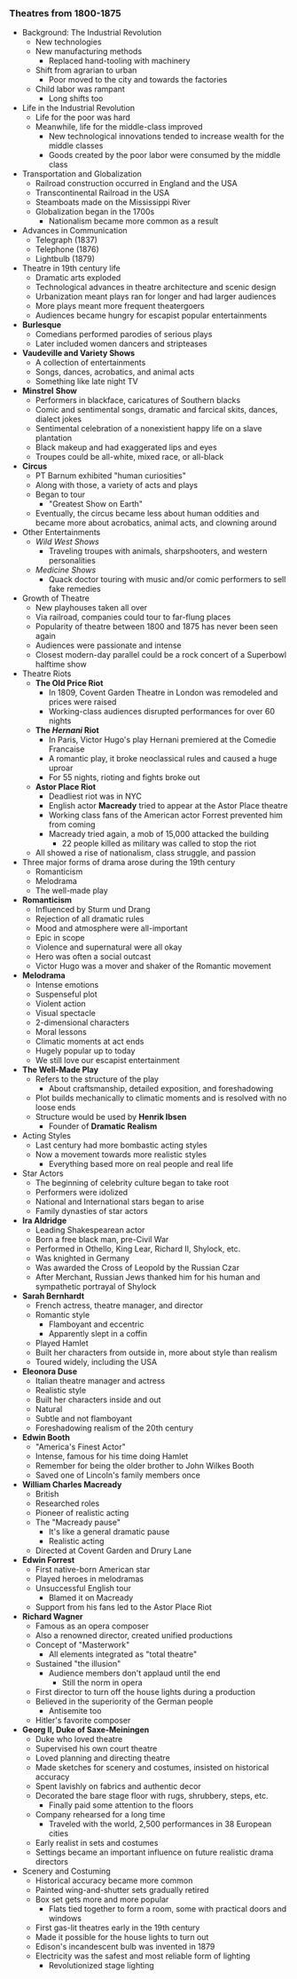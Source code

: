 ### Theatres from 1800-1875

- Background: The Industrial Revolution
	- New technologies
	- New manufacturing methods
		- Replaced hand-tooling with machinery
	- Shift from agrarian to urban
		- Poor moved to the city and towards the factories
	- Child labor was rampant
		- Long shifts too
- Life in the Industrial Revolution
	- Life for the poor was hard
	- Meanwhile, life for the middle-class improved
		- New technological innovations tended to increase wealth for the middle classes
		- Goods created by the poor labor were consumed by the middle class
- Transportation and Globalization
	- Railroad construction occurred in England and the USA
	- Transcontinental Railroad in the USA
	- Steamboats made on the Mississippi River
	- Globalization began in the 1700s
		- Nationalism became more common as a result
- Advances in Communication
	- Telegraph (1837)
	- Telephone (1876)
	- Lightbulb (1879)
- Theatre in 19th century life
	- Dramatic arts exploded
	- Technological advances in theatre architecture and scenic design
	- Urbanization meant plays ran for longer and had larger audiences
	- More plays meant more frequent theatergoers 
	- Audiences became hungry for escapist popular entertainments 
- **Burlesque**
	- Comedians performed parodies of serious plays
	- Later included women dancers and stripteases
- **Vaudeville and Variety Shows**
	- A collection of entertainments
	- Songs, dances, acrobatics, and animal acts
	- Something like late night TV
- **Minstrel** **Show**
	- Performers in blackface, caricatures of Southern blacks
	- Comic and sentimental songs, dramatic and farcical skits, dances, dialect jokes
	- Sentimental celebration of a nonexistient happy life on a slave plantation 
	- Black makeup and had exaggerated lips and eyes
	- Troupes could be all-white, mixed race, or all-black
- **Circus**
	- PT Barnum exhibited "human curiosities"
	- Along with those, a variety of acts and plays
	- Began to tour
		- "Greatest Show on Earth"
	- Eventually, the circus became less about human oddities and became more about acrobatics, animal acts, and clowning around
- Other Entertainments
	- *Wild West Shows*
		- Traveling troupes with animals, sharpshooters, and western personalities
	- *Medicine Shows*
		- Quack doctor touring with music and/or comic performers to sell fake remedies
- Growth of Theatre
	- New playhouses taken all over
	- Via railroad, companies could tour to far-flung places
	- Popularity of theatre between 1800 and 1875 has never been seen again
	- Audiences were passionate and intense
	- Closest modern-day parallel could be a rock concert of a Superbowl halftime show
- Theatre Riots
	- **The Old Price Riot**
		- In 1809, Covent Garden Theatre in London was remodeled and prices were raised
		- Working-class audiences disrupted performances for over 60 nights
	- **The *Hernani* Riot**
		- In Paris, Victor Hugo's play Hernani premiered at the Comedie Francaise
		- A romantic play, it broke neoclassical rules and caused a huge uproar
		- For 55 nights, rioting and fights broke out 
	- **Astor Place Riot**
		- Deadliest riot was in NYC
		- English actor **Macready** tried to appear at the Astor Place theatre
		- Working class fans of the American actor Forrest prevented him from coming
		- Macready tried again, a mob of 15,000 attacked the building
			- 22 people killed as military was called to stop the riot
	- All showed a rise of nationalism, class struggle, and passion
- Three major forms of drama arose during the 19th century
	- Romanticism
	- Melodrama
	- The well-made play
- **Romanticism**
	- Influenced by Sturm und Drang
	- Rejection of all dramatic rules
	- Mood and atmosphere were all-important
	- Epic in scope
	- Violence and supernatural were all okay
	- Hero was often a social outcast
	- Victor Hugo was a mover and shaker of the Romantic movement
- **Melodrama**
	- Intense emotions
	- Suspenseful plot
	- Violent action
	- Visual spectacle
	- 2-dimensional characters
	- Moral lessons
	- Climatic moments at act ends
	- Hugely popular up to today
	- We still love our escapist entertainment
- **The Well-Made Play**
	- Refers to the structure of the play
		- About craftsmanship, detailed exposition, and foreshadowing
	- Plot builds mechanically to climatic moments and is resolved with no loose ends
	- Structure would be used by **Henrik Ibsen**
		- Founder of **Dramatic Realism**
- Acting Styles
	- Last century had more bombastic acting styles
	- Now a movement towards more realistic styles
		- Everything based more on real people and real life
- Star Actors
	- The beginning of celebrity culture began to take root
	- Performers were idolized
	- National and International stars began to arise
	- Family dynasties of star actors
- **Ira Aldridge**
	- Leading Shakespearean actor
	- Born a free black man, pre-Civil War
	- Performed in Othello, King Lear, Richard II, Shylock, etc.
	- Was knighted in Germany
	- Was awarded the Cross of Leopold by the Russian Czar
	- After Merchant, Russian Jews thanked him for his human and sympathetic portrayal of Shylock
- **Sarah Bernhardt**
	- French actress, theatre manager, and director
	- Romantic style
		- Flamboyant and eccentric
		- Apparently slept in a coffin
	- Played Hamlet
	- Built her characters from outside in, more about style than realism
	- Toured widely, including the USA
- **Eleonora Duse**
	- Italian theatre manager and actress
	- Realistic style
	- Built her characters inside and out
	- Natural
	- Subtle and not flamboyant
	- Foreshadowing realism of the 20th century
- **Edwin Booth**
	- "America's Finest Actor"
	- Intense, famous for his time doing Hamlet
	- Remember for being the older brother to John Wilkes Booth
	- Saved one of Lincoln's family members once
- **William Charles Macready**
	- British
	- Researched roles
	- Pioneer of realistic acting
	- The "Macready pause"
		- It's like a general dramatic pause
		- Realistic acting 
	- Directed at Covent Garden and Drury Lane
- **Edwin Forrest**
	- First native-born American star
	- Played heroes in melodramas
	- Unsuccessful English tour
		- Blamed it on Macready
	- Support from his fans led to the Astor Place Riot
- **Richard Wagner**
	- Famous as an opera composer
	- Also a renowned director, created unified productions
	- Concept of "Masterwork"
		- All elements integrated as "total theatre"
	- Sustained "the illusion"
		- Audience members don't applaud until the end
			- Still the norm in opera
	- First director to turn off the house lights during a production
	- Believed in the superiority of the German people
		- Antisemite too
	- Hitler's favorite composer
- **Georg II, Duke of Saxe-Meiningen**
	- Duke who loved theatre
	- Supervised his own court theatre
	- Loved planning and directing theatre
	- Made sketches for scenery and costumes, insisted on historical accuracy
	- Spent lavishly on fabrics and authentic decor
	- Decorated the bare stage floor with rugs, shrubbery, steps, etc.
		- Finally paid some attention to the floors
	- Company rehearsed for a long time
		- Traveled with the world, 2,500 performances in 38 European cities
	- Early realist in sets and costumes
	- Settings became an important influence on future realistic drama directors
- Scenery and Costuming
	- Historical accuracy became more common
	- Painted wing-and-shutter sets gradually retired
	- Box set gets more and more popular
		- Flats tied together to form a room, some with practical doors and windows
	- First gas-lit theatres early in the 19th century
	- Made it possible for the house lights to turn out
	- Edison's incandescent bulb was invented in 1879
	- Electricity was the safest and most reliable form of lighting
		- Revolutionized stage lighting 







